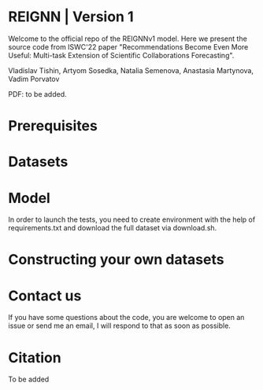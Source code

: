 # REIGNN | Version 1 

Welcome to the official repo of the REIGNNv1 model. Here we present the source code from ISWC'22 paper "Recommendations Become Even More Useful:
Multi-task Extension of Scientific Collaborations Forecasting".

Vladislav Tishin, Artyom Sosedka, Natalia Semenova, Anastasia
Martynova, Vadim Porvatov

PDF: to be added.

# Prerequisites

# Datasets

# Model

In order to launch the tests, you need to create environment with the help of requirements.txt and download the full dataset via download.sh.

# Constructing your own datasets

# Contact us

If you have some questions about the code, you are welcome to open an issue or send me an email, I will respond to that as soon as possible.

# Citation

To be added
